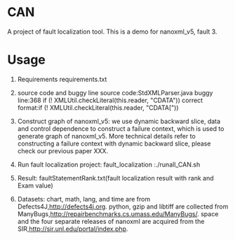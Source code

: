 # CAN
A project of fault localization tool.
This is a demo for nanoxml_v5, fault 3.
# Usage
 1. Requirements
requirements.txt

 2. source code and buggy line
source code:StdXMLParser.java
buggy line:368 if (! XMLUtil.checkLiteral(this.reader, "CDATA")) 
correct format:if (! XMLUtil.checkLiteral(this.reader, "CDATA["))

 3. Construct graph of nanoxml_v5:
we use dynamic backward slice, data and control dependence to construct a failure context, which is used to generate graph of nanoxml_v5. More technical details refer to constructing a failure context with dynamic backward slice, please check our previous paper XXX.

 4. Run fault localization project:
fault_localization :./runall_CAN.sh

 5. Result:
faultStatementRank.txt(fault localization result with rank and Exam value)

 6. Datasets:
chart, math, lang, and time are from Defects4J,http://defects4j.org.
python, gzip and libtiff are collected from ManyBugs,http://repairbenchmarks.cs.umass.edu/ManyBugs/.
space and the four separate releases of nanoxml are acquired from the SIR,http://sir.unl.edu/portal/index.php.
